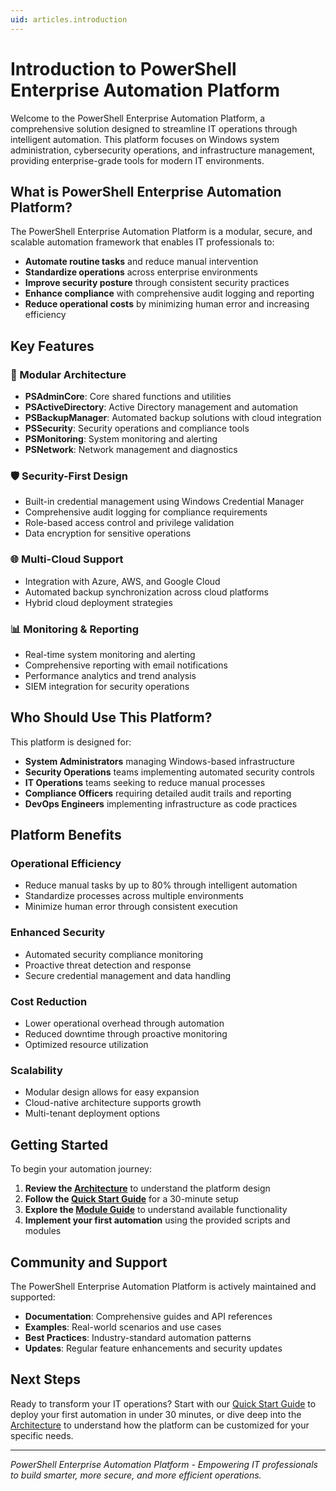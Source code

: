 ```yaml
---
uid: articles.introduction
---
```


# Introduction to PowerShell Enterprise Automation Platform

Welcome to the PowerShell Enterprise Automation Platform, a comprehensive solution designed to streamline IT operations through intelligent automation. This platform focuses on Windows system administration, cybersecurity operations, and infrastructure management, providing enterprise-grade tools for modern IT environments.

## What is PowerShell Enterprise Automation Platform?

The PowerShell Enterprise Automation Platform is a modular, secure, and scalable automation framework that enables IT professionals to:

- **Automate routine tasks** and reduce manual intervention
- **Standardize operations** across enterprise environments
- **Improve security posture** through consistent security practices
- **Enhance compliance** with comprehensive audit logging and reporting
- **Reduce operational costs** by minimizing human error and increasing efficiency

## Key Features

### 🔧 Modular Architecture
- **PSAdminCore**: Core shared functions and utilities
- **PSActiveDirectory**: Active Directory management and automation
- **PSBackupManager**: Automated backup solutions with cloud integration
- **PSSecurity**: Security operations and compliance tools
- **PSMonitoring**: System monitoring and alerting
- **PSNetwork**: Network management and diagnostics

### 🛡️ Security-First Design
- Built-in credential management using Windows Credential Manager
- Comprehensive audit logging for compliance requirements
- Role-based access control and privilege validation
- Data encryption for sensitive operations

### 🌐 Multi-Cloud Support
- Integration with Azure, AWS, and Google Cloud
- Automated backup synchronization across cloud platforms
- Hybrid cloud deployment strategies

### 📊 Monitoring & Reporting
- Real-time system monitoring and alerting
- Comprehensive reporting with email notifications
- Performance analytics and trend analysis
- SIEM integration for security operations

## Who Should Use This Platform?

This platform is designed for:

- **System Administrators** managing Windows-based infrastructure
- **Security Operations** teams implementing automated security controls
- **IT Operations** teams seeking to reduce manual processes
- **Compliance Officers** requiring detailed audit trails and reporting
- **DevOps Engineers** implementing infrastructure as code practices

## Platform Benefits

### Operational Efficiency
- Reduce manual tasks by up to 80% through intelligent automation
- Standardize processes across multiple environments
- Minimize human error through consistent execution

### Enhanced Security
- Automated security compliance monitoring
- Proactive threat detection and response
- Secure credential management and data handling

### Cost Reduction
- Lower operational overhead through automation
- Reduced downtime through proactive monitoring
- Optimized resource utilization

### Scalability
- Modular design allows for easy expansion
- Cloud-native architecture supports growth
- Multi-tenant deployment options

## Getting Started

To begin your automation journey:

1. **Review the [Architecture](ARCHITECTURE.md)** to understand the platform design
2. **Follow the [Quick Start Guide](QUICK_START.md)** for a 30-minute setup
3. **Explore the [Module Guide](MODULE_GUIDE.md)** to understand available functionality
4. **Implement your first automation** using the provided scripts and modules

## Community and Support

The PowerShell Enterprise Automation Platform is actively maintained and supported:

- **Documentation**: Comprehensive guides and API references
- **Examples**: Real-world scenarios and use cases
- **Best Practices**: Industry-standard automation patterns
- **Updates**: Regular feature enhancements and security updates

## Next Steps

Ready to transform your IT operations? Start with our [Quick Start Guide](QUICK_START.md) to deploy your first automation in under 30 minutes, or dive deep into the [Architecture](ARCHITECTURE.md) to understand how the platform can be customized for your specific needs.

---

*PowerShell Enterprise Automation Platform - Empowering IT professionals to build smarter, more secure, and more efficient operations.*